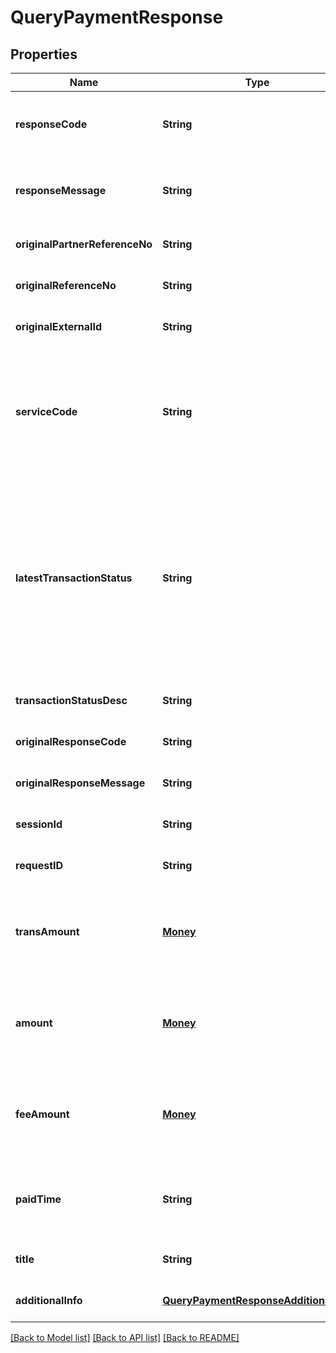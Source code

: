 # QueryPaymentResponse
## Properties

| Name | Type | Description | Notes |
|------------ | ------------- | ------------- | -------------|
| **responseCode** | **String** | Response code. Refer to https://dashboard.dana.id/api-docs/read/126#HTML-API-QueryPayment-ResponseCodeandMessage | [default to null] |
| **responseMessage** | **String** | Response message. Refer to https://dashboard.dana.id/api-docs/read/126#HTML-API-QueryPayment-ResponseCodeandMessage | [default to null] |
| **originalPartnerReferenceNo** | **String** | Original transaction identifier on partner system. Present if transaction found | [optional] [default to null] |
| **originalReferenceNo** | **String** | Original transaction identifier on DANA system. Present if transaction found | [optional] [default to null] |
| **originalExternalId** | **String** | Original external identifier on header message | [optional] [default to null] |
| **serviceCode** | **String** | Transaction type indicator is based on the service code of the original transaction request:<br> - IPG Cashier Pay - SNAP: 54<br> - QRIS CPM (Acquirer) - SNAP: 60<br> - QRIS MPM (Acquirer) - SNAP: 47<br> - Payment Gateway: 54<br>  | [default to 54] |
| **latestTransactionStatus** | **String** | Category code for the status of the transaction. The values include:<br> - 00 = Success, the order has been successfully in final state and paid<br> - 01 = Initiated, the order has been created, but has not been paid<br> - 02 = Paying, the order is in process, not in final state, payment is success<br> - 05 = Cancelled, the order has been closed<br> - 07 = Not found, the order is not found<br>  | [default to null] |
| **transactionStatusDesc** | **String** | Description of transaction status | [optional] [default to null] |
| **originalResponseCode** | **String** | Original response code | [optional] [default to null] |
| **originalResponseMessage** | **String** | Original response message | [optional] [default to null] |
| **sessionId** | **String** | Session identifier | [optional] [default to null] |
| **requestID** | **String** | Transaction request identifier | [optional] [default to null] |
| **transAmount** | [**Money**](Money.md) | Trans amount. Present if transaction found. Contains two sub-fields:<br> 1. Value: Transaction amount, including the cents<br> 2. Currency: Currency code based on ISO<br>  | [optional] [default to null] |
| **amount** | [**Money**](Money.md) | Amount. Present if transaction found. Contains two sub-fields:<br> 1. Value: Transaction amount, including the cents<br> 2. Currency: Currency code based on ISO<br>  | [optional] [default to null] |
| **feeAmount** | [**Money**](Money.md) | Fee amount. Present if transaction found. Contains two sub-fields:<br> 1. Value: Transaction amount, including the cents<br> 2. Currency: Currency code based on ISO<br>  | [optional] [default to null] |
| **paidTime** | **String** | Transaction paid time, in format YYYY-MM-DDTHH:mm:ss+07:00. Time must be in GMT+7 (Jakarta time). Present if transaction is paid | [optional] [default to null] |
| **title** | **String** | Brief description. Present if transaction found | [optional] [default to null] |
| **additionalInfo** | [**QueryPaymentResponseAdditionalInfo**](QueryPaymentResponseAdditionalInfo.md) | Additional information | [optional] [default to null] |

[[Back to Model list]](../README.md#documentation-for-models) [[Back to API list]](../README.md#documentation-for-api-endpoints) [[Back to README]](../README.md)

